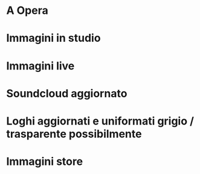 A Opera
==========

# Immagini in studio
# Immagini live
# Soundcloud aggiornato
# Loghi aggiornati e uniformati grigio / trasparente possibilmente
# Immagini store
